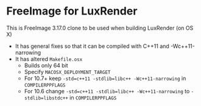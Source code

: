 # FreeImage for LuxRender

This is FreeImage 3.17.0 clone to be used when building LuxRender (on OS X)

* It has general fixes so that it can be compiled with C++11 and -Wc++11-narrowing
* It has altered `Makefile.osx`
	* Builds only 64 bit
	* Specify `MACOSX_DEPLOYMENT_TARGET`
	* For 10.7+ keep `-std=c++11 -stdlib=libc++ -Wc++11-narrowing` in `COMPILERPPFLAGS`
	* For 10.6 change `-std=c++11 -stdlib=libc++ -Wc++11-narrowing` to `-stdlib=libstdc++` in `COMPILERPPFLAGS`
